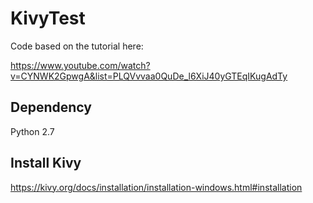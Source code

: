 # KivyTest

Code based on the tutorial here:

https://www.youtube.com/watch?v=CYNWK2GpwgA&list=PLQVvvaa0QuDe_l6XiJ40yGTEqIKugAdTy

## Dependency

Python 2.7

## Install Kivy

https://kivy.org/docs/installation/installation-windows.html#installation

## 
